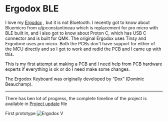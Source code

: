 Ergodox BLE
===========

I love my [Ergodox](https://i.imgur.com/aIGm8G6h.jpg) , but it is not Bluetooth. I recently got to know about Bluemicro from u/jpconstantineau which is replacement for pro micro with BLE built in, and I also got to know about Proton C, which has USB C connector and is built for QMK. The original Ergodox uses Tinsy and Ergodone uses pro micro. Both the PCBs don't have support for either of the MCU directly and so I got to work and redid the PCB and I came up with this.

This is my first attempt at making a PCB and I need help from PCB hardware experts if everything is ok or do I need make some changes.

The Ergodox Keyboard was originally developed by “Dox” (Dominic Beauchamp). 

------------------------------------------------------------------------------------------------------------------------------------------
There has ben lot of progress, the complete timeline of the project is available in [Project update](./project_udpate.md) file

First prototype 
![Ergodox V](https://imgur.com/a/RsonNqu.jpg)
